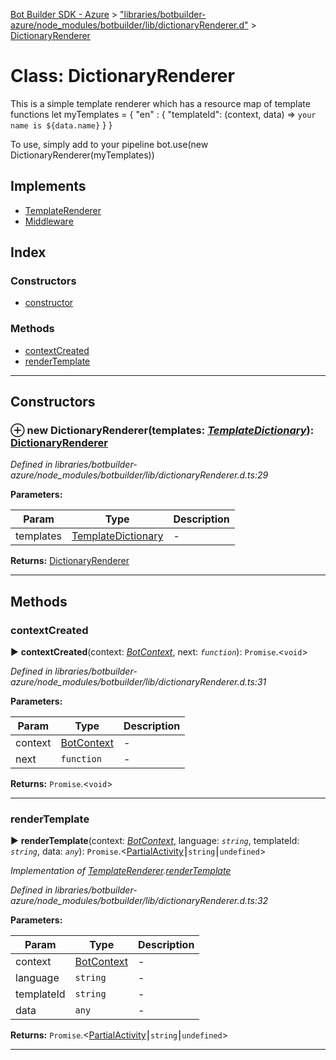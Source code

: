 [Bot Builder SDK - Azure](../README.md) > ["libraries/botbuilder-azure/node_modules/botbuilder/lib/dictionaryRenderer.d"](../modules/_libraries_botbuilder_azure_node_modules_botbuilder_lib_dictionaryrenderer_d_.md) > [DictionaryRenderer](../classes/_libraries_botbuilder_azure_node_modules_botbuilder_lib_dictionaryrenderer_d_.dictionaryrenderer.md)



# Class: DictionaryRenderer


This is a simple template renderer which has a resource map of template functions let myTemplates = { "en" : { "templateId": (context, data) => `your name is ${data.name}` } }

To use, simply add to your pipeline bot.use(new DictionaryRenderer(myTemplates))

## Implements

* [TemplateRenderer](../interfaces/_libraries_botbuilder_azure_node_modules_botbuilder_lib_templatemanager_d_.templaterenderer.md)
* [Middleware](../interfaces/botbuilder.middleware.md)

## Index

### Constructors

* [constructor](_libraries_botbuilder_azure_node_modules_botbuilder_lib_dictionaryrenderer_d_.dictionaryrenderer.md#constructor)


### Methods

* [contextCreated](_libraries_botbuilder_azure_node_modules_botbuilder_lib_dictionaryrenderer_d_.dictionaryrenderer.md#contextcreated)
* [renderTemplate](_libraries_botbuilder_azure_node_modules_botbuilder_lib_dictionaryrenderer_d_.dictionaryrenderer.md#rendertemplate)



---
## Constructors
<a id="constructor"></a>


### ⊕ **new DictionaryRenderer**(templates: *[TemplateDictionary](../modules/_libraries_botbuilder_azure_node_modules_botbuilder_lib_dictionaryrenderer_d_.md#templatedictionary)*): [DictionaryRenderer](_libraries_botbuilder_azure_node_modules_botbuilder_lib_dictionaryrenderer_d_.dictionaryrenderer.md)


*Defined in libraries/botbuilder-azure/node_modules/botbuilder/lib/dictionaryRenderer.d.ts:29*



**Parameters:**

| Param | Type | Description |
| ------ | ------ | ------ |
| templates | [TemplateDictionary](../modules/_libraries_botbuilder_azure_node_modules_botbuilder_lib_dictionaryrenderer_d_.md#templatedictionary)   |  - |





**Returns:** [DictionaryRenderer](_libraries_botbuilder_azure_node_modules_botbuilder_lib_dictionaryrenderer_d_.dictionaryrenderer.md)

---


## Methods
<a id="contextcreated"></a>

###  contextCreated

► **contextCreated**(context: *[BotContext](../interfaces/botbuilder.__global.botcontext.md)*, next: *`function`*): `Promise`.<`void`>



*Defined in libraries/botbuilder-azure/node_modules/botbuilder/lib/dictionaryRenderer.d.ts:31*



**Parameters:**

| Param | Type | Description |
| ------ | ------ | ------ |
| context | [BotContext](../interfaces/botbuilder.__global.botcontext.md)   |  - |
| next | `function`   |  - |





**Returns:** `Promise`.<`void`>





___

<a id="rendertemplate"></a>

###  renderTemplate

► **renderTemplate**(context: *[BotContext](../interfaces/botbuilder.__global.botcontext.md)*, language: *`string`*, templateId: *`string`*, data: *`any`*): `Promise`.<[Partial](../interfaces/_node_modules__types_lodash_index_d_._.partial.md)[Activity](../interfaces/botbuilder.activity.md)⎮`string`⎮`undefined`>



*Implementation of [TemplateRenderer](../interfaces/_libraries_botbuilder_azure_node_modules_botbuilder_lib_templatemanager_d_.templaterenderer.md).[renderTemplate](../interfaces/_libraries_botbuilder_azure_node_modules_botbuilder_lib_templatemanager_d_.templaterenderer.md#rendertemplate)*

*Defined in libraries/botbuilder-azure/node_modules/botbuilder/lib/dictionaryRenderer.d.ts:32*



**Parameters:**

| Param | Type | Description |
| ------ | ------ | ------ |
| context | [BotContext](../interfaces/botbuilder.__global.botcontext.md)   |  - |
| language | `string`   |  - |
| templateId | `string`   |  - |
| data | `any`   |  - |





**Returns:** `Promise`.<[Partial](../interfaces/_node_modules__types_lodash_index_d_._.partial.md)[Activity](../interfaces/botbuilder.activity.md)⎮`string`⎮`undefined`>





___


